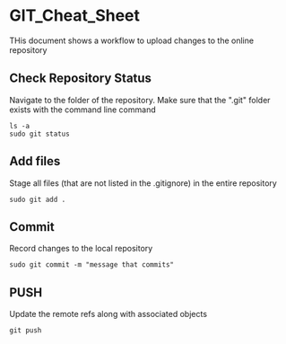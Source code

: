 # GIT_Cheat_Sheet

THis document shows a workflow to upload changes to the online repository

## Check Repository Status
Navigate to the folder of the repository. Make sure that the ".git" folder exists with the command line command

    ls -a
    sudo git status
    
## Add files

Stage all files (that are not listed in the .gitignore) in the entire repository

    sudo git add .
    
## Commit

Record changes to the local repository

    sudo git commit -m "message that commits"
    
## PUSH

Update the remote refs along with associated objects

    git push
